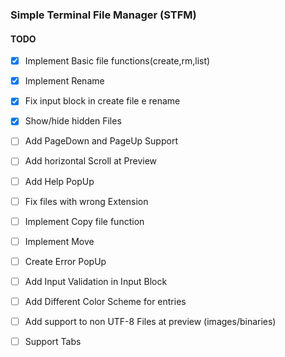 ### Simple Terminal File Manager (STFM)
#### TODO
   * [x] Implement Basic file functions(create,rm,list)
   * [x] Implement Rename
   * [x] Fix input block in create file e rename
   * [x] Show/hide hidden Files
   * [ ] Add PageDown and PageUp Support
   * [ ] Add horizontal Scroll at Preview
   * [ ] Add Help PopUp
   * [ ] Fix files with wrong Extension
   * [ ] Implement Copy file function
   * [ ] Implement Move
   * [ ] Create Error PopUp
   * [ ] Add Input Validation in Input Block
   * [ ] Add Different Color Scheme for entries
   * [ ] Add support to non UTF-8 Files at preview (images/binaries)
   * [ ] Support Tabs



